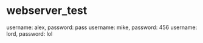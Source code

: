 # webserver_test
username: alex, password: pass
username: mike, password: 456
username: lord, password: lol